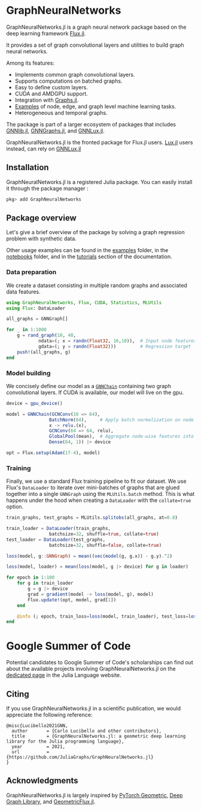 # GraphNeuralNetworks

GraphNeuralNetworks.jl is a graph neural network package based on the deep learning framework [Flux.jl](https://github.com/FluxML/Flux.jl).

It provides a set of  graph convolutional layers and utilities to build graph neural networks.

Among its features:

* Implements common graph convolutional layers.
* Supports computations on batched graphs. 
* Easy to define custom layers.
* CUDA and AMDGPU support.
* Integration with [Graphs.jl](https://github.com/JuliaGraphs/Graphs.jl).
* [Examples](https://github.com/JuliaGraphs/GraphNeuralNetworks.jl/tree/master/GraphNeuralNetworks/examples) of node, edge, and graph level machine learning tasks. 
* Heterogeneous and temporal graphs.

The package is part of a larger ecosystem of packages that includes [GNNlib.jl](https://juliagraphs.org/GraphNeuralNetworks.jl/gnnlib), [GNNGraphs.jl](https://juliagraphs.org/GraphNeuralNetworks.jl/gnngraphs), and [GNNLux.jl](https://juliagraphs.org/GraphNeuralNetworks.jl/gnnlux). 

GraphNeuralNetworks.jl is the fronted package for Flux.jl users. [Lux.jl](https://lux.csail.mit.edu/stable/) users instead, can rely on [GNNLux.jl](https://juliagraphs.org/GraphNeuralNetworks.jl/gnnlux/)

## Installation

GraphNeuralNetworks.jl is a registered Julia package. You can easily install it through the package manager :

```julia
pkg> add GraphNeuralNetworks
```

## Package overview

Let's give a brief overview of the package by solving a graph regression problem with synthetic data. 

Other usage examples can be found in the [examples](https://github.com/JuliaGraphs/GraphNeuralNetworks.jl/tree/master/GraphNeuralNetworks/examples) folder, in the [notebooks](https://github.com/JuliaGraphs/GraphNeuralNetworks.jl/tree/master/GraphNeuralNetworks/notebooks) folder, and in the [tutorials](https://juliagraphs.org/GraphNeuralNetworks.jl/tutorials/) section of the documentation.

### Data preparation

We create a dataset consisting in multiple random graphs and associated data features. 

```julia
using GraphNeuralNetworks, Flux, CUDA, Statistics, MLUtils
using Flux: DataLoader

all_graphs = GNNGraph[]

for _ in 1:1000
    g = rand_graph(10, 40,  
            ndata=(; x = randn(Float32, 16,10)),  # Input node features
            gdata=(; y = randn(Float32)))         # Regression target   
    push!(all_graphs, g)
end
```

### Model building 

We concisely define our model as a [`GNNChain`](@ref) containing two graph convolutional layers. If CUDA is available, our model will live on the gpu.


```julia
device = gpu_device()

model = GNNChain(GCNConv(16 => 64),
                BatchNorm(64),     # Apply batch normalization on node features (nodes dimension is batch dimension)
                x -> relu.(x),     
                GCNConv(64 => 64, relu),
                GlobalPool(mean),  # Aggregate node-wise features into graph-wise features
                Dense(64, 1)) |> device

opt = Flux.setup(Adam(1f-4), model)
```

### Training 

Finally, we use a standard Flux training pipeline to fit our dataset.
We use Flux's `DataLoader` to iterate over mini-batches of graphs 
that are glued together into a single `GNNGraph` using the `MLUtils.batch` method. This is what happens under the hood when creating a `DataLoader` with the
`collate=true` option. 

```julia
train_graphs, test_graphs = MLUtils.splitobs(all_graphs, at=0.8)

train_loader = DataLoader(train_graphs, 
                batchsize=32, shuffle=true, collate=true)
test_loader = DataLoader(test_graphs, 
                batchsize=32, shuffle=false, collate=true)

loss(model, g::GNNGraph) = mean((vec(model(g, g.x)) - g.y).^2)

loss(model, loader) = mean(loss(model, g |> device) for g in loader)

for epoch in 1:100
    for g in train_loader
        g = g |> device
        grad = gradient(model -> loss(model, g), model)
        Flux.update!(opt, model, grad[1])
    end

    @info (; epoch, train_loss=loss(model, train_loader), test_loss=loss(model, test_loader))
end
```

# Google Summer of Code

Potential candidates to Google Summer of Code's scholarships can find out about the available projects involving GraphNeuralNetworks.jl on the [dedicated page](https://julialang.org/jsoc/gsoc/gnn/) in the Julia Language website.

## Citing

If you use GraphNeuralNetworks.jl in a scientific publication, we would appreciate the following reference:

```
@misc{Lucibello2021GNN,
  author       = {Carlo Lucibello and other contributors},
  title        = {GraphNeuralNetworks.jl: a geometric deep learning library for the Julia programming language},
  year         = 2021,
  url          = {https://github.com/JuliaGraphs/GraphNeuralNetworks.jl}
}
```

## Acknowledgments

GraphNeuralNetworks.jl is largely inspired by [PyTorch Geometric](https://pytorch-geometric.readthedocs.io/en/latest/), [Deep Graph Library](https://docs.dgl.ai/),
and [GeometricFlux.jl](https://fluxml.ai/GeometricFlux.jl/stable/).



